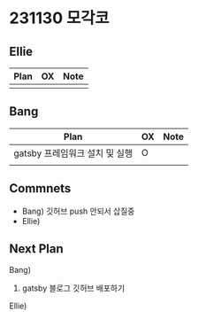 # 231130 모각코

## Ellie

| Plan 	| OX 	| Note 	|
|------	|----	|------	|
| 	 |   	|


## Bang

| Plan 	| OX 	| Note 	|
|------	|----	|------	|
| gatsby 프레임워크 설치 및 실행     |  O  |      |
|                        |     |      |



## Commnets
- Bang) 깃허브 push 안되서 삽질중
- Ellie) 

 
## Next Plan
  Bang) 
 1. gatsby 블로그 깃허브 배포하기
 
  Ellie)
  